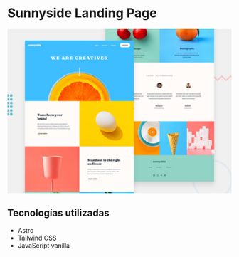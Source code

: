 # Sunnyside Landing Page

![Sunnyside Landing Page](/public/desktop-preview.jpg)

## Tecnologías utilizadas

- Astro
- Tailwind CSS
- JavaScript vanilla
